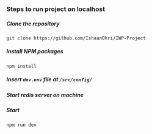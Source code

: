 ### Steps to run project on localhost
##### Clone the repository
```git clone https://github.com/IshaanOhri/IWP-Project```

##### Install NPM packages
```npm install```

##### Insert ```dev.env``` file at ```/src/config/```

##### Start redis server on machine

##### Start
```npm run dev```
